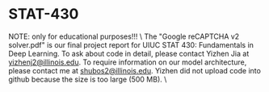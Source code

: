 # STAT-430

NOTE: only for educational purposes!!! \\
The "Google reCAPTCHA v2 solver.pdf" is our final project report for UIUC STAT 430: Fundamentals in Deep Learning.
To ask about code in detail, please contact Yizhen Jia at yizhenj2@illinois.edu.
To require information on our model architecture, please contact me at shubos2@illinois.edu.
Yizhen did not upload code into github because the size is too large (500 MB). \\


